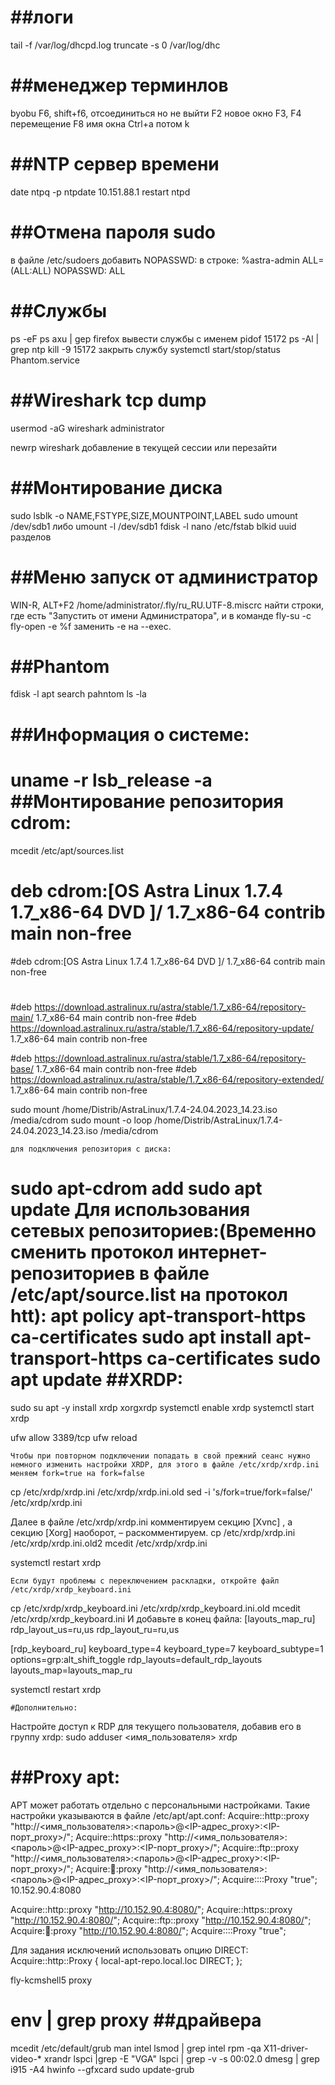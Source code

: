 ﻿##логи
===============================
tail -f /var/log/dhcpd.log
 truncate -s 0 /var/log/dhc


##менеджер терминлов
======================
byobu
F6, shift+f6, отсоединиться но не выйти
F2 новое окно
F3, F4 перемещение
F8 имя окна
Ctrl+a потом k

##NTP сервер времени
========================
date
ntpq -p
ntpdate 10.151.88.1
restart ntpd

##Отмена пароля sudo
========================
в файле /etc/sudoers добавить NOPASSWD: в строке:
%astra-admin    ALL=(ALL:ALL) NOPASSWD: ALL

##Службы
========================
ps -eF
ps axu | gep firefox вывести службы с именем
pidof 15172
ps -Al | grep ntp
kill -9 15172 закрыть службу
systemctl start/stop/status Phantom.service


##Wireshark tcp dump
========================
usermod -aG wireshark administrator

newrp wireshark добавление в текущей сессии или перезайти


##Монтирование диска
========================
sudo lsblk -o NAME,FSTYPE,SIZE,MOUNTPOINT,LABEL
sudo umount /dev/sdb1  либо umount -l /dev/sdb1
fdisk -l
nano /etc/fstab
blkid uuid разделов

##Меню запуск от администратор
========================
WIN-R, ALT+F2
/home/administrator/.fly/ru_RU.UTF-8.miscrc найти строки, где есть "Запустить от имени Администратора", и в команде fly-su -c fly-open -e %f заменить -е на --exec.


##Phantom
========================
fdisk -l
apt search pahntom
ls -la


##Информация о системе:
========================
uname -r 
lsb_release -a
##Монтирование репозитория cdrom:
========================
 mcedit /etc/apt/sources.list

# deb cdrom:[OS Astra Linux 1.7.4 1.7_x86-64 DVD ]/ 1.7_x86-64 contrib main non-free
#deb cdrom:[OS Astra Linux 1.7.4 1.7_x86-64 DVD ]/ 1.7_x86-64 contrib main non-free

#
#deb https://download.astralinux.ru/astra/stable/1.7_x86-64/repository-main/ 1.7_x86-64 main contrib non-free
#deb https://download.astralinux.ru/astra/stable/1.7_x86-64/repository-update/ 1.7_x86-64 main contrib non-free

#deb https://download.astralinux.ru/astra/stable/1.7_x86-64/repository-base/ 1.7_x86-64 main contrib non-free
#deb https://download.astralinux.ru/astra/stable/1.7_x86-64/repository-extended/ 1.7_x86-64 main contrib non-free

sudo mount /home/Distrib/AstraLinux/1.7.4-24.04.2023_14.23.iso /media/cdrom
sudo mount -o loop /home/Distrib/AstraLinux/1.7.4-24.04.2023_14.23.iso /media/cdrom

	для подключения репозитория с диска:
sudo apt-cdrom add
sudo apt update
	Для использования сетевых репозиториев:(Временно сменить протокол интернет-репозиториев в файле /etc/apt/source.list на протокол htt):
apt policy apt-transport-https ca-certificates
sudo apt install apt-transport-https ca-certificates
sudo apt update
##XRDP:
========================
sudo su
apt -y install xrdp xorgxrdp
systemctl enable xrdp
systemctl start xrdp

ufw allow 3389/tcp
ufw reload

	Чтобы при повторном подключении попадать в свой прежний сеанс нужно немного изменить настройки XRDP, для этого в файле /etc/xrdp/xrdp.ini меняем fork=true на fork=false
cp /etc/xrdp/xrdp.ini /etc/xrdp/xrdp.ini.old
sed -i 's/fork=true/fork=false/' /etc/xrdp/xrdp.ini

Далее в файле /etc/xrdp/xrdp.ini комментируем секцию [Xvnc] , а секцию [Xorg] наоборот, – раскомментируем.
cp /etc/xrdp/xrdp.ini /etc/xrdp/xrdp.ini.old2
mcedit /etc/xrdp/xrdp.ini

systemctl restart xrdp

	Если будут проблемы с переключением раскладки, откройте файл /etc/xrdp/xrdp_keyboard.ini
cp /etc/xrdp/xrdp_keyboard.ini /etc/xrdp/xrdp_keyboard.ini.old
mcedit /etc/xrdp/xrdp_keyboard.ini
И добавьте в конец файла:
[layouts_map_ru]
rdp_layout_us=ru,us
rdp_layout_ru=ru,us

[rdp_keyboard_ru]
keyboard_type=4
keyboard_type=7
keyboard_subtype=1
options=grp:alt_shift_toggle
rdp_layouts=default_rdp_layouts
layouts_map=layouts_map_ru

systemctl restart xrdp


	#Дополнительно:
Настройте доступ к RDP для текущего пользователя, добавив его в группу xrdp:
sudo adduser <имя_пользователя> xrdp

##Proxy apt:
========================
APT может работать  отдельно  с персональными настройками. Такие настройки указываются в файле 
/etc/apt/apt.conf:
Acquire::http::proxy "http://<имя_пользователя>:<пароль>@<IP-адрес_proxy>:<IP-порт_proxy>/";
Acquire::https::proxy "http://<имя_пользователя>:<пароль>@<IP-адрес_proxy>:<IP-порт_proxy>/";
Acquire::ftp::proxy "http://<имя_пользователя>:<пароль>@<IP-адрес_proxy>:<IP-порт_proxy>/";
Acquire::socks::proxy "http://<имя_пользователя>:<пароль>@<IP-адрес_proxy>:<IP-порт_proxy>/";
Acquire::::Proxy "true";
10.152.90.4:8080

Acquire::http::proxy "http://10.152.90.4:8080/";
Acquire::https::proxy "http://10.152.90.4:8080/";
Acquire::ftp::proxy "http://10.152.90.4:8080/";
Acquire::socks::proxy "http://10.152.90.4:8080/";
Acquire::::Proxy "true";

Для задания исключений использовать опцию DIRECT:
Acquire::http::Proxy {
    local-apt-repo.local.loc DIRECT;
};


fly-kcmshell5 proxy

env | grep proxy
##драйвера
==========
mcedit /etc/default/grub
man intel
lsmod | grep intel
rpm -qa X11-driver-video-*
xrandr
lspci |grep -E "VGA"
lspci | grep -v -s 00:02.0
dmesg | grep i915 -A4
hwinfo --gfxcard
sudo update-grub






